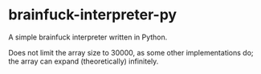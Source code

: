 # brainfuck-interpreter-py

A simple brainfuck interpreter written in Python.

Does not limit the array size to 30000, as some other implementations do; the array can expand (theoretically) infinitely.
